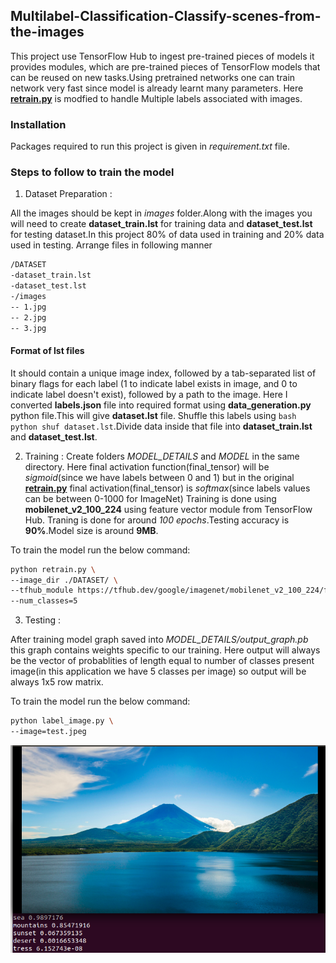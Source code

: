## Multilabel-Classification-Classify-scenes-from-the-images

This project use TensorFlow Hub to ingest pre-trained pieces of models it provides modules, which are pre-trained pieces of TensorFlow models that can be reused on new tasks.Using pretrained networks one can train network very fast since model is already learnt many 
parameters.
Here **[retrain.py](https://github.com/tensorflow/hub/blob/master/examples/image_retraining/retrain.py)** is modfied to handle Multiple labels associated with images.

### Installation
Packages required to run this project is given in *requirement.txt* file.

### Steps to follow to train the model
1) Dataset Preparation :

All the images should be kept in *images* folder.Along with the images you will need to create **dataset_train.lst** for training data and **dataset_test.lst** for testing dataset.In this project 80% of data used in training and 20% data used in testing. Arrange files in following manner
```bash
/DATASET
-dataset_train.lst
-dataset_test.lst
-/images
-- 1.jpg
-- 2.jpg
-- 3.jpg
```
#### Format of lst files
It should contain a unique image index, followed by a tab-separated list of binary flags for each label (1 to indicate label exists in image, and 0 to indicate label doesn't exist), followed by a path to the image.
Here I converted **labels.json** file into required format using **data_generation.py** python file.This will give **dataset.lst** file.
Shuffle this labels using ```bash python shuf dataset.lst```.Divide data inside that file into **dataset_train.lst** and **dataset_test.lst**.

2) Training :
Create folders *MODEL_DETAILS* and *MODEL* in the same directory.
Here final activation function(final_tensor) will be *sigmoid*(since we have labels between 0 and 1) but in the original **[retrain.py](https://github.com/tensorflow/hub/blob/master/examples/image_retraining/retrain.py)** final activation(final_tensor) is *softmax*(since labels values can be between 0-1000 for ImageNet)
Training is done using **mobilenet_v2_100_224** using feature vector module from TensorFlow Hub.
Traning is done for around *100 epochs*.Testing accuracy is **90%**.Model size is around **9MB**.

To train the model run the below command:
```bash
python retrain.py \
--image_dir ./DATASET/ \
--tfhub_module https://tfhub.dev/google/imagenet/mobilenet_v2_100_224/feature_vector/2 \
--num_classes=5
```

3) Testing :

After training model graph saved into *MODEL_DETAILS/output_graph.pb* this graph contains weights specific to our training.
Here output will always be the vector of probablities of length equal to number of classes present image(in this application we have 5 
classes per image) so output will be always 1x5 row matrix.

To train the model run the below command:
```bash
python label_image.py \
--image=test.jpeg
```

![sample-result](result.png)
